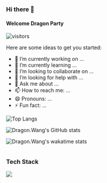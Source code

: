 ### Hi there 👋
#### Welcome Dragon Party

![visitors](https://visitor-badge.glitch.me/badge?page_id=dragonwang-hub.dragonwang-hub)

Here are some ideas to get you started:

- 🔭 I’m currently working on ...
- 🌱 I’m currently learning ...
- 👯 I’m looking to collaborate on ...
- 🤔 I’m looking for help with ...
- 💬 Ask me about ...
- 📫 How to reach me: ...
- 😄 Pronouns: ...
- ⚡ Fun fact: ...

![Top Langs](https://github-readme-stats.vercel.app/api/top-langs/?username=dragonwang-hub&layout=compact&card_width=100&custom_title=Used%20Language)


![Dragon.Wang's GitHub stats](https://github-readme-stats.vercel.app/api?username=dragonwang-hub&show_icons=true&count_private=true)


![Dragon.Wang's wakatime stats](https://github-readme-stats.vercel.app/api/wakatime?username=dragonwang)

<!--START_SECTION:waka-->
```text

```
<!--END_SECTION:waka-->

### Tech Stack

![](https://img.shields.io/badge/%E2%9D%A4%EF%B8%8F-java-brightgreen)
